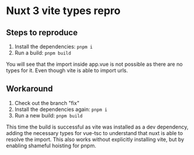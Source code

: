 # Nuxt 3 vite types repro

## Steps to reproduce

1. Install the dependencies: `pnpm i`
2. Run a build: `pnpm build`

You will see that the import inside app.vue is not possible as there are no types for it. Even though vite is able to import urls.

## Workaround

1. Check out the branch "fix"
2. Install the dependencies again: `pnpm i`
3. Run a new build: `pnpm build`

This time the build is successful as vite was installed as a dev dependency, adding the necessary types for vue-tsc to understand that nuxt is able to resolve the import.
This also works without explicitly installing vite, but by enabling shameful hoisting for pnpm.
